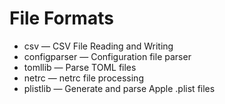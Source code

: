 # File Formats

- csv — CSV File Reading and Writing
- configparser — Configuration file parser
- tomllib — Parse TOML files
- netrc — netrc file processing
- plistlib — Generate and parse Apple .plist files

